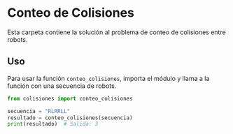 # Conteo de Colisiones

Esta carpeta contiene la solución al problema de conteo de colisiones entre robots.

## Uso

Para usar la función `conteo_colisiones`, importa el módulo y llama a la función con una secuencia de robots.

```python
from colisiones import conteo_colisiones

secuencia = "RLRRLL"
resultado = conteo_colisiones(secuencia)
print(resultado)  # Salida: 3

